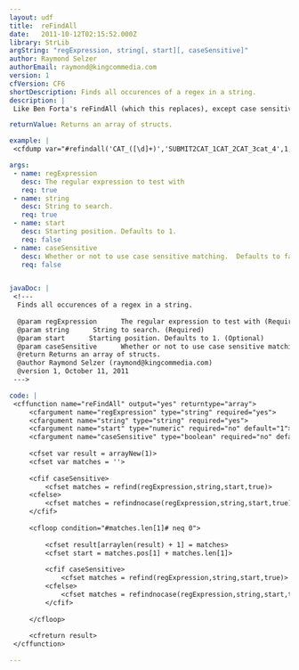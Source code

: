 ```yaml
---
layout: udf
title:  reFindAll
date:   2011-10-12T02:15:52.000Z
library: StrLib
argString: "regExpression, string[, start][, caseSensitive]"
author: Raymond Selzer
authorEmail: raymond@kingcommedia.com
version: 1
cfVersion: CF6
shortDescription: Finds all occurences of a regex in a string.
description: |
 Like Ben Forta's reFindAll (which this replaces), except case sensitivity can be toggled and a start position can be defined. Also it returns an array of structs instead of one big struct

returnValue: Returns an array of structs.

example: |
 <cfdump var="#refindall('CAT_([\d]+)','SUBMIT2CAT_1CAT_2CAT_3cat_4',1,false)#">

args:
 - name: regExpression
   desc: The regular expression to test with
   req: true
 - name: string
   desc: String to search.
   req: true
 - name: start
   desc: Starting position. Defaults to 1.
   req: false
 - name: caseSensitive
   desc: Whether or not to use case sensitive matching.  Defaults to false.
   req: false


javaDoc: |
 <!---
  Finds all occurences of a regex in a string.
  
  @param regExpression      The regular expression to test with (Required)
  @param string      String to search. (Required)
  @param start      Starting position. Defaults to 1. (Optional)
  @param caseSensitive      Whether or not to use case sensitive matching.  Defaults to false. (Optional)
  @return Returns an array of structs. 
  @author Raymond Selzer (raymond@kingcommedia.com) 
  @version 1, October 11, 2011 
 --->

code: |
 <cffunction name="reFindAll" output="yes" returntype="array">
     <cfargument name="regExpression" type="string" required="yes">
     <cfargument name="string" type="string" required="yes">
     <cfargument name="start" type="numeric" required="no" default="1">
     <cfargument name="caseSensitive" type="boolean" required="no" default="false">
     
     <cfset var result = arrayNew(1)>
     <cfset var matches = ''>
     
     <cfif caseSensitive>
         <cfset matches = refind(regExpression,string,start,true)>
     <cfelse>
         <cfset matches = refindnocase(regExpression,string,start,true)>
     </cfif>
     
     <cfloop condition="#matches.len[1]# neq 0">
         
         <cfset result[arraylen(result) + 1] = matches> 
         <cfset start = matches.pos[1] + matches.len[1]>
         
         <cfif caseSensitive>
             <cfset matches = refind(regExpression,string,start,true)>
         <cfelse>
             <cfset matches = refindnocase(regExpression,string,start,true)>
         </cfif>
         
     </cfloop>
     
     <cfreturn result>
 </cffunction>

---
```


